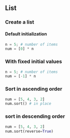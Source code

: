 ## List

### Create a list

#### Default initialization

```python
n = 5; # number of items
num = [0] * n
```

### With fixed initial values

```python
n = 5; # number of items
num = [-1] * n
```

### Sort in ascending order

```python
num = [5, 4, 3, 2]
num.sort() # in place
```

### sort in descending order
```python
num = [5, 4, 3, 2]
num.sort(reverse=True)
```
